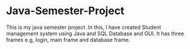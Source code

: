 # Java-Semester-Project
This is my java semester project .In this, I have created Student management system using Java and SQL Database and GUI. It has three frames e.g, login, main frame and database frame.
